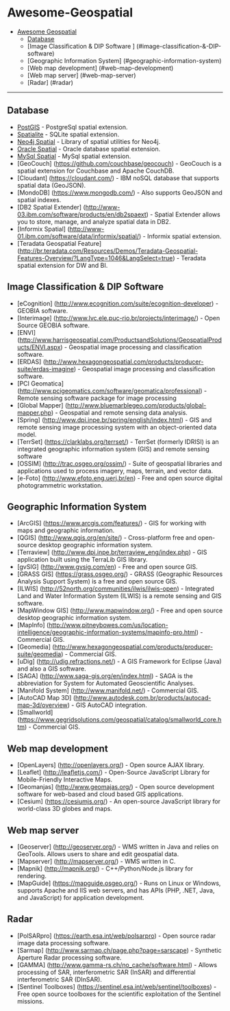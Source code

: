# Awesome-Geospatial

- [Awesome Geospatial](#awesome-geospatial)
    - [Database](#database)
    - [Image Classification & DIP Software ] (#image-classification-&-DIP-software)
    - [Geographic Information System] (#geographic-information-system)
    - [Web map development] (#web-map-development)
    - [Web map server] (#web-map-server)
    - [Radar] (#radar)

- - -

## Database

* [PostGIS](http://postgis.net/) - PostgreSql spatial extension.
* [Spatialite](http://www.gaia-gis.it/gaia-sins/) - SQLite spatial extension.
* [Neo4j Spatial](https://github.com/neo4j-contrib/spatial) - Library of spatial utilities for Neo4j.
* [Oracle Spatial](http://www.oracle.com/us/products/database/options/spatial/overview/index.html) - Oracle database spatial extension.
* [MySql Spatial](http://dev.mysql.com/doc/refman/5.7/en/spatial-extensions.html) - MySql spatial extension.
* [GeoCouch] (https://github.com/couchbase/geocouch) - GeoCouch is a spatial extension for Couchbase and Apache CouchDB.
* [Cloudant] (https://cloudant.com/) - IBM noSQL database that supports spatial data (GeoJSON).
* [MondoDB] (https://www.mongodb.com/) - Also supports GeoJSON and spatial indexes.
* [DB2 Spatial Extender] (http://www-03.ibm.com/software/products/en/db2spaext) - Spatial Extender allows you to store, manage, and analyze spatial data in DB2.
* [Informix Spatial] (http://www-01.ibm.com/software/data/informix/spatial/) - Informix spatial extension.
* [Teradata Geospatial Feature] (http://br.teradata.com/Resources/Demos/Teradata-Geospatial-Features-Overview/?LangType=1046&LangSelect=true) - Teradata spatial extension for DW and BI.


## Image Classification & DIP Software

* [eCognition] (http://www.ecognition.com/suite/ecognition-developer) - GEOBIA software.
* [Interimage] (http://www.lvc.ele.puc-rio.br/projects/interimage/) - Open Source GEOBIA software.
* [ENVI] (http://www.harrisgeospatial.com/ProductsandSolutions/GeospatialProducts/ENVI.aspx) - Geospatial image processing and classification software.
* [ERDAS] (http://www.hexagongeospatial.com/products/producer-suite/erdas-imagine) - Geospatial image processing and classification software.
* [PCI Geomatica] (http://www.pcigeomatics.com/software/geomatica/professional) - Remote sensing software package for image processing
* [Global Mapper] (http://www.bluemarblegeo.com/products/global-mapper.php) - Geospatial and remote sensing data analysis.
* [Spring] (http://www.dpi.inpe.br/spring/english/index.html) - GIS and remote sensing image processing system with an object-oriented data model.
* [TerrSet] (https://clarklabs.org/terrset/) - TerrSet (formerly IDRISI) is an integrated geographic information system (GIS) and remote sensing software
* [OSSIM] (http://trac.osgeo.org/ossim/) - Suite of geospatial libraries and applications used to process imagery, maps, terrain, and vector data.
* [e-Foto] (http://www.efoto.eng.uerj.br/en) - Free and open source digital photogrammetric workstation.


## Geographic Information System

* [ArcGIS] (https://www.arcgis.com/features/) - GIS for working with maps and geographic information.
* [QGIS] (http://www.qgis.org/en/site/) - Cross-platform free and open-source desktop geographic information system.
* [Terraview] (http://www.dpi.inpe.br/terraview_eng/index.php) - GIS application built using the TerraLib  GIS library.
* [gvSIG] (http://www.gvsig.com/en) - Free and open source GIS.
* [GRASS GIS] (https://grass.osgeo.org/) - GRASS (Geographic Resources Analysis Support System) is a free and open source GIS.
* [ILWIS] (http://52north.org/communities/ilwis/ilwis-open) - Integrated Land and Water Information System (ILWIS) is a remote sensing and GIS software.
* [MapWindow GIS] (http://www.mapwindow.org/) - Free and open source desktop geographic information system.
* [MapInfo] (http://www.pitneybowes.com/us/location-intelligence/geographic-information-systems/mapinfo-pro.html) - Commercial GIS.
* [Geomedia] (http://www.hexagongeospatial.com/products/producer-suite/geomedia) - Commercial GIS.
* [uDig] (http://udig.refractions.net/) - A GIS Framework for Eclipse (Java) and also a GIS software.
* [SAGA] (http://www.saga-gis.org/en/index.html) - SAGA is the abbreviation for System for Automated Geoscientific Analyses.
* [Manifold System] (http://www.manifold.net/) - Commercial GIS.
* [AutoCAD Map 3D] (http://www.autodesk.com.br/products/autocad-map-3d/overview) - GIS AutoCAD integration.
* [Smallworld] (https://www.gegridsolutions.com/geospatial/catalog/smallworld_core.htm) - Commercial GIS.


## Web map development

* [OpenLayers] (http://openlayers.org/) - Open source AJAX library.
* [Leaflet] (http://leafletjs.com/) - Open-Source JavaScript Library for Mobile-Friendly Interactive Maps.
* [Geomanjas] (http://www.geomajas.org/) - Open source development software for web-based and cloud based GIS applications.
* [Cesium] (https://cesiumjs.org/) - An open-source JavaScript library for world-class 3D globes and maps.


## Web map server

* [Geoserver] (http://geoserver.org/) - WMS written in Java and relies on GeoTools. Allows users to share and edit geospatial data.
* [Mapserver] (http://mapserver.org/) - WMS written in C.
* [Mapnik] (http://mapnik.org/) - C++/Python/Node.js library for rendering.
* [MapGuide] (https://mapguide.osgeo.org/) - Runs on Linux or Windows, supports Apache and IIS web servers, and has APIs (PHP, .NET, Java, and JavaScript) for application development.


## Radar

* [PolSARpro] (https://earth.esa.int/web/polsarpro) - Open source radar image data processing software.
* [Sarmap] (http://www.sarmap.ch/page.php?page=sarscape) - Synthetic Aperture Radar processing software.
* [GAMMA] (http://www.gamma-rs.ch/no_cache/software.html) - Allows processing of SAR, interferometric SAR (InSAR) and differential interferometric SAR (DInSAR).
* [Sentinel Toolboxes] (https://sentinel.esa.int/web/sentinel/toolboxes) - Free open source toolboxes for the scientific exploitation of the Sentinel missions.


